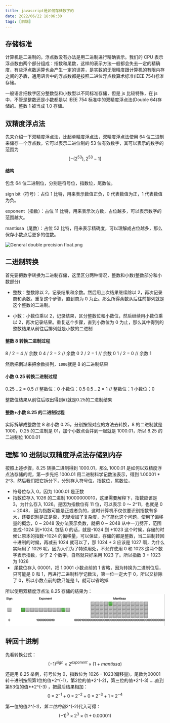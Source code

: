 ```yaml
---
title: javascript是如何存储数字的
date: 2022/06/22 18:06:30
tags: [前端]
---
```


## 存储标准

计算机是二进制的。浮点数没有办法是用二进制进行精确表示。我们的 CPU 表示浮点数由两个部分组成：指数和尾数，这样的表示方法一般都会失去一定的精确度，有些浮点数运算也会产生一定的误差，是实数的无限精度跟计算机的有限内存之间的矛盾，通用语言中的浮点数都是按照二进位浮点数算术标准(IEEE 754)标准存储。

一般语言把数字区分整数型和小数型以不同标准存储，但是 js 比较特殊，在 js 中，不管是整数还是小数都是以 IEEE 754 标准中的双精度浮点法(Double 64)存储的。整数 1 被当成 1.0 存储。

## 双精度浮点法

先来介绍一下双精度浮点法，比起[单精度浮点法](https://zh.wikipedia.org/wiki/%E5%96%AE%E7%B2%BE%E5%BA%A6%E6%B5%AE%E9%BB%9E%E6%95%B8)，双精度浮点法使用 64 位二进制来储存一个浮点数。它可以表示二进位制的 53 位有效数字，其可以表示的数字的范围为
$$
[-(2^{53}),  2^{53} - 1]
$$

#### 结构

包含 64 位二进制位，分别是符号位，指数位，尾数位。

sign bit（符号）：占位 1 比特，用来表示数值正负，0 代表数值为正，1 代表数值为负。

exponent（指数）：占位 11 比特，用来表示次方数，占位越多，可以表示数字的范围越大。

mantissa（尾数）：占位 52 比特，用来表示精确度，可以理解成占位越多，那么保存小数点后更多的位数。

![General double precision float.png](https://upload.wikimedia.org/wikipedia/commons/7/76/General_double_precision_float.png)

## 二进制转换

首先要把数字转换为二进制存储，这里区分两种情况，整数和小数(整数部分和小数部分)

- 整数：整数除以 2，记录结果和余数。然后用上次结果继续除以 2，再次记录商和余数。重复这个步骤，直到商为 0 为止。那么所得余数从后往前排列就是这个整数的二进制。

- 小数：小数位乘以 2，记录结果，区分整数位和小数位，然后继续用小数位乘以 2，再次记录结果。重复这个步骤，直到小数位为 0 为止，那么其中得到的整数结果从前往后排列就是小数的二进制

#### 整数 8 转换二进制过程

8 / 2 = 4 // 余数 0
4 / 2 = 2 // 余数 0
2 / 2 = 1 // 余数 0
1 / 2 = 0 // 余数 1

然后把倒过来把余数排列，`1000`就是 8 的二进制结果

#### 小数 0.25 转换二进制过程

0.25 _ 2 = 0.5 // 整数位：0 小数位：0.5
0.5 _ 2 = 1 // 整数位：1 小数位：0

整数位结果从前往后取出得到`01`就是0.25的二进制结果

#### 整数+小数 8.25 的二进制过程

实际拆解成整数位 8 和小数 0.25，分别按照对应的方法去转换，8 的二进制就是 1000，0.25 的二进制是 01，加个小数点合并到一起就是 1000.01，所以 8.25 的二进制位 1000.01

## 理解 10 进制以双精度浮点法存储到内存

按照上述步骤，8.25 转换二进制得到 1000.01，那么 1000.01 是如何以双精度浮点法存储的呢，第一步先把 1000.01 用二进制科学记数法表示，得到 1.00001 \* 2^3，然后我们把它拆分下，分别存入符号位，指数位，尾数位，

- 符号位存入 0，因为 1000.01 是正数
- 指数位存入 1026 的二进制 10000000010，这里需要解释下，指数应该是 3，为什么存入 1026。是因为指数位有 11 位，可以表示 0 ～ 2^11，也就是 0 ~ 2048， 因为指数可能是正或者负的，这时计算机不仅仅要识别指数有多大，还要识别是正是否，无疑增加了复杂度，为了简化这个问题，使用了偏移量的概念，0 ~ 2048 没办法表示负数，就把 0 ~ 2048 从中一刀劈开，范围变成-1024 到+1024, 包括 0 的话，就是-1024 到 +1023 这个时候，存储的时候让原本的指数+1024 的偏移量，可以保证，存储的都是整数，当二进制转回十进制的时候，再减去 1024 就可以了，那 1024 + 3 应该是 1027 啊，为什么实际用了 1026 呢，因为人们为了特殊用处，不允许使用 0 和 1023 这两个数字表示指数，少了 2 个数字，自然就只好采用 1023 了。所以指数 3 + 1023 为 1026
- ​ 尾数位存入 00001，把 1.0001 小数点前的 1 省略，因为转换为二进制位后，只可能是 0 和 1，再进行二进制科学记数法，第一位一定大于 0，所以又排除了 0，所以小数点前的数只能是 1，就可以省略掉

所以使用双精度浮点法 8.25 存储的结果为：
![8.25 double 64 expamle](./javascript是如何存储数字的/f57192d6-0ec2-4ae9-af18-5c8393ad2ee1.png)

## 转回十进制

先看转换公式：
$$
(-1)^{sign} \times 2^{exponent}  \times  (1 + mantissa)
$$

还是用 8.25 举例，符号位为 0，指数位为 1026 - 1023(偏移量)，尾数为00001转十进制按照第1位的值\*2^(-1)，第2位的值\*2^(-2)，第三位的值\*2^(-3) ….直到第53位的值**2^(-3) ，把最后结果相加：
$$
0 \times 2^{-1} + 0 \times 2^{-2}  + 0 \times 2^{-3}  + 1\times 2^{-4}
$$


第一位的值*2^(-1)，第二位的值*2^(-2)代入可得：
$$
(-1)^{0} \times 2^{3}  \times  (1 + 0.00001)
$$



